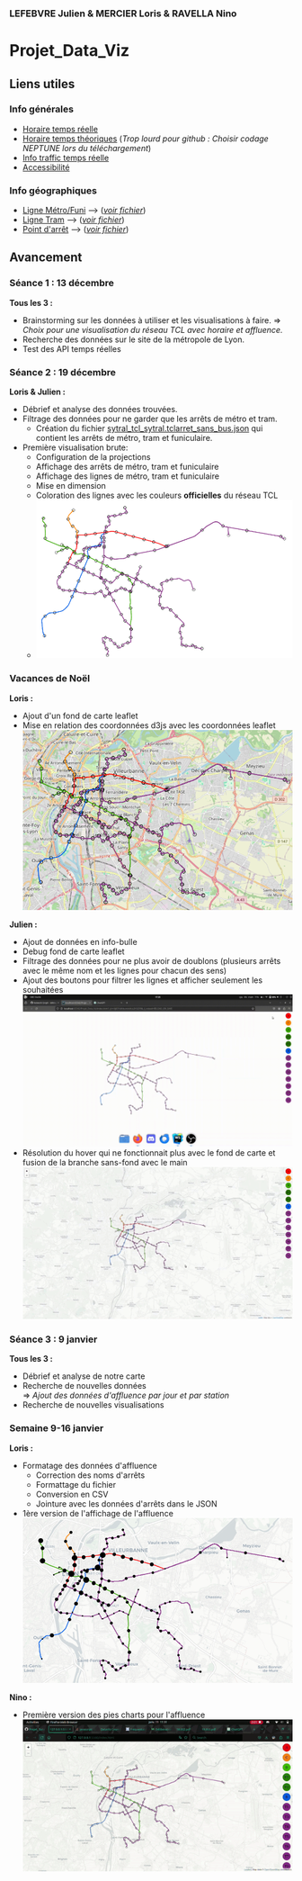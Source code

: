 ### LEFEBVRE Julien & MERCIER Loris & RAVELLA Nino
# Projet_Data_Viz

## Liens utiles
### Info générales
- [Horaire temps réelle](https://data.grandlyon.com/portail/fr/jeux-de-donnees/prochains-passages-reseau-transports-commun-lyonnais-rhonexpress-disponibilites-temps-reel/info)
- [Horaire temps théoriques](https://data.grandlyon.com/portail/fr/jeux-de-donnees/horaires-theoriques-reseau-transports-commun-lyonnais/telechargements) (*Trop lourd pour github : Choisir codage NEPTUNE lors du téléchargement*)
- [Info traffic temps réelle](https://data.grandlyon.com/portail/fr/jeux-de-donnees/alertes-trafic-reseau-transports-commun-lyonnais-v2/api)
- [Accessibilité](https://data.grandlyon.com/portail/fr/jeux-de-donnees/alerte-accessibilite-reseau-transports-commun-lyonnais/api)

### Info géographiques
- [Ligne Métro/Funi](https://data.grandlyon.com/portail/fr/jeux-de-donnees/lignes-metro-funiculaire-reseau-transports-commun-lyonnais-v2/info) --> (*[voir fichier](./data/sytral_tcl_sytral.tcllignemetrofuni_2_0_0.json)*)
- [Ligne Tram](https://data.grandlyon.com/portail/fr/jeux-de-donnees/lignes-tramway-reseau-transports-commun-lyonnais-v2/info) --> (*[voir fichier](./data/sytral_tcl_sytral.tcllignetram_2_0_0.json)*)
- [Point d'arrêt](https://data.grandlyon.com/portail/fr/jeux-de-donnees/points-arret-reseau-transports-commun-lyonnais/telechargements) --> (*[voir fichier](./data/sytral_tcl_sytral.tclarret.json)*)

## Avancement
### Séance 1 : 13 décembre
**Tous les 3 :** 
- Brainstorming sur les données à utiliser et les visualisations à faire. => *Choix pour une visualisation du réseau TCL avec horaire et affluence.*
- Recherche des données sur le site de la métropole de Lyon. 
- Test des API temps réelles

### Séance 2 : 19 décembre
**Loris & Julien :**
- Débrief et analyse des données trouvées.
- Filtrage des données pour ne garder que les arrêts de métro et tram.
  - Création du fichier [sytral_tcl_sytral.tclarret_sans_bus.json](./data/sytral_tcl_sytral.tclarret_sans_bus.json) qui contient les arrêts de métro, tram et funiculaire.
- Première visualisation brute:
  -  Configuration de la projections
  - Affichage des arrêts de métro, tram et funiculaire
  - Affichage des lignes de métro, tram et funiculaire
  - Mise en dimension
  - Coloration des lignes avec les couleurs **officielles** du réseau TCL
  - ![Viz1.png](img/Viz1.png)

### Vacances de Noël
**Loris :**
- Ajout d'un fond de carte leaflet
- Mise en relation des coordonnées d3js avec les coordonnées leaflet
![Viz2.png](img/Viz2.png)

**Julien :**
- Ajout de données en info-bulle
- Debug fond de carte leaflet
- Filtrage des données pour ne plus avoir de doublons (plusieurs arrêts avec le même nom et les lignes pour chacun des sens)
- Ajout des boutons pour filtrer les lignes et afficher seulement les souhaitées
  ![filtre](img/filtre.gif)
- Résolution du hover qui ne fonctionnait plus avec le fond de carte et fusion de la branche sans-fond avec le main
![Filtre et fond de carte](img/filtre+fond.gif)

### Séance 3 : 9 janvier
**Tous les 3 :**
- Débrief et analyse de notre carte
- Recherche de nouvelles données  
=> *Ajout des données d'affluence par jour et par station*
- Recherche de nouvelles visualisations

### Semaine 9-16 janvier
**Loris :**
- Formatage des données d'affluence
  - Correction des noms d'arrêts
  - Formattage du fichier
  - Conversion en CSV
  - Jointure avec les données d'arrêts dans le JSON
- 1ère version de l'affichage de l'affluence 
![V1 affluence](img/V1affluence.png)

**Nino :**
- Première version des pies charts pour l'affluence
![Pie chart](img/piechart.gif)

